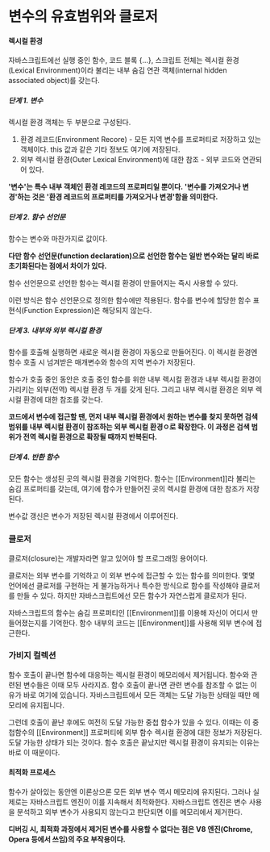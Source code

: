 # 변수의 유효범위와 클로저

#### 렉시컬 환경

자바스크립트에선 실행 중인 함수, 코드 블록 {...}, 스크립트 전체는 렉시컬 환경(Lexical Environment)이라 불리는 내부 숨김 연관 객체(internal hidden associated object)를 갖는다.

##### 단계 1. 변수

렉시컬 환경 객체는 두 부분으로 구성된다.

1. 환경 레코드(Environment Recore) - 모든 지역 변수를 프로퍼티로 저장하고 있는 객체이다. this 값과 같은 기타 정보도 여기에 저장된다.
2. 외부 렉시컬 환경(Outer Lexical Environment)에 대한 참조 - 외부 코드와 연관되어 있다.

<b>'변수'는 특수 내부 객체인 환경 레코드의 프로퍼티일 뿐이다. '변수를 가져오거나 변경'하는 것은 '환경 레코드의 프로퍼티를 가져오거나 변경'함을 의미한다.</b>



##### 단계 2. 함수 선언문

함수는 변수와 마찬가지로 값이다. 

<b>다만 함수 선언문(function declaration)으로 선언한 함수는 일반 변수와는 달리 바로 초기화된다는 점에서 차이가 있다.</b>

함수 선언문으로 선언한 함수는 렉시컬 환경이 만들어지는 즉시 사용할 수 있다.

이런 방식은 함수 선언문으로 정의한 함수에만 적용된다. 함수를 변수에 할당한 함수 표현식(Function Expression)은 해당되지 않는다.



##### 단계 3. 내부와 외부 렉시컬 환경

함수를 호출해 실행하면 새로운 렉시컬 환경이 자동으로 만들어진다. 이 렉시컬 환경엔 함수 호출 시 넘겨받은 매개변수와 함수의 지역 변수가 저장된다.

함수가 호출 중인 동안은 호출 중인 함수를 위한 내부 렉시컬 환경과 내부 렉시컬 환경이 가리키는 외부(전역) 렉시컬 환경 두 개를 갖게 된다. 그리고 내부 렉시컬 환경은 외부 렉시컬 환경에 대한 참조를 갖는다.

<b>코드에서 변수에 접근할 땐, 먼저 내부 렉시컬 환경에서 원하는 변수를 찾지 못하면 검색 범위를 내부 렉시컬 환경이 참조하는 외부 렉시컬 환경ㅇ로 확장한다. 이 과정은 검색 범위가 전역 렉시컬 환경으로 확장될 때까지 반복된다.</b>



##### 단계 4. 반환 함수

모든 함수는 생성된 곳의 렉시컬 환경을 기억한다. 함수는 [[Environment]]라 불리는 숨김 프로퍼티를 갖는데, 여기에 함수가 만들어진 곳의 렉시컬 환경에 대한 참조가 저장된다.

변수값 갱신은 변수가 저장된 렉시컬 환경에서 이루어진다.



### 클로저

클로저(closure)는 개발자라면 알고 있어야 할 프로그래밍 용어이다.

클로저는 외부 변수를 기억하고 이 외부 변수에 접근할 수 있는 함수를 의미한다. 몇몇 언어에선 클로저를 구현하는 게 불가능하거나 특수한 방식으로 함수를 작성해야 클로저를 만들 수 있다. 하지만 자바스크립트에선 모든 함수가 자연스럽게 클로저가 된다.

자바스크립트의 함수는 숨김 프로퍼티인 [[Environment]]를 이용해 자신이 어디서 만들어졌는지를 기억한다. 함수 내부의 코드는 [[Environment]]를 사용해 외부 변수에 접근한다.



### 가비지 컬렉션

함수 호출이 끝나면 함수에 대응하는 렉시컬 환경이 메모리에서 제거됩니다. 함수와 관련된 변수들은 이때 모두 사라지죠. 함수 호출이 끝나면 관련 변수를 참조할 수 없는 이유가 바로 여기에 있습니다. 자바스크립트에서 모든 객체는 도달 가능한 상태일 때만 메모리에 유지됩니다.

그런데 호출이 끝난 후에도 여전히 도달 가능한 중첩 함수가 있을 수 있다. 이때는 이 중첩함수의 [[Environment]] 프로퍼티에 외부 함수 렉시컬 환경에 대한 정보가 저장된다. 도달 가능한 상태가 되는 것이다. 함수 호출은 끝났지만 렉시컬 환경이 유지되는 이유는 바로 이 때문이다.



#### 최적화 프로세스

함수가 살아있는 동안엔 이론상으론 모든 외부 변수 역시 메모리에 유지된다. 그러나 실제로는 자바스크립트 엔진이 이를 지속해서 최적화한다. 자바스크립트 엔진은 변수 사용을 분석하고 외부 변수가 사용되지 않는다고 판단되면 이를 메모리에서 제거한다.

<b>디버깅 시, 최적화 과정에서 제거된 변수를 사용할 수 없다는 점은 V8 엔진(Chrome, Opera 등에서 쓰임)의 주요 부작용이다.</b>

